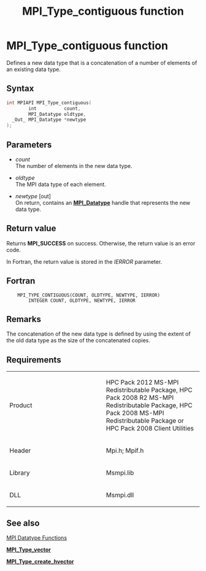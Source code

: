 ﻿---
title: MPI_Type_contiguous function
TOCTitle: MPI_Type_contiguous function
ms:assetid: f2fb753c-3f17-4308-a384-8edd8c18bacf
ms:mtpsurl: https://msdn.microsoft.com/en-us/library/Dn473485(v=VS.85)
ms:contentKeyID: 59361020
ms.date: 03/28/2018
mtps_version: v=VS.85
f1_keywords:
- MPI_TYPE_CONTIGUOUS
- mpif/MPI_Type_contiguous
- mpi/MPI_TYPE_CONTIGUOUS
dev_langs:
- C++
- C
api_location:
- Msmpi.dll
api_name:
- MPI_Type_contiguous
api_type:
- DLLExport
product:
- Windows
topic_type:
- apiref
- kbSyntax
product_family_name: VS
ROBOTS: INDEX,FOLLOW
---

# MPI\_Type\_contiguous function

Defines a new data type that is a concatenation of a number of elements of an existing data type.

## Syntax

``` c++
int MPIAPI MPI_Type_contiguous(
        int          count,
        MPI_Datatype oldtype,
  _Out_ MPI_Datatype *newtype
);
```

## Parameters

  - *count*  
    The number of elements in the new data type.

  - *oldtype*  
    The MPI data type of each element.

  - *newtype* \[out\]  
    On return, contains an [**MPI\_Datatype**](mpi-datatype-enumeration.md) handle that represents the new data type.

## Return value

Returns **MPI\_SUCCESS** on success. Otherwise, the return value is an error code.

In Fortran, the return value is stored in the *IERROR* parameter.

## Fortran

``` FORTRAN
    MPI_TYPE_CONTIGUOUS(COUNT, OLDTYPE, NEWTYPE, IERROR)
        INTEGER COUNT, OLDTYPE, NEWTYPE, IERROR
```

## Remarks

The concatenation of the new data type is defined by using the extent of the old data type as the size of the concatenated copies.

## Requirements

<table>
<colgroup>
<col style="width: 50%" />
<col style="width: 50%" />
</colgroup>
<tbody>
<tr class="odd">
<td><p>Product</p></td>
<td><p>HPC Pack 2012 MS-MPI Redistributable Package, HPC Pack 2008 R2 MS-MPI Redistributable Package, HPC Pack 2008 MS-MPI Redistributable Package or HPC Pack 2008 Client Utilities</p></td>
</tr>
<tr class="even">
<td><p>Header</p></td>
<td>Mpi.h;
Mpif.h</td>
</tr>
<tr class="odd">
<td><p>Library</p></td>
<td>Msmpi.lib</td>
</tr>
<tr class="even">
<td><p>DLL</p></td>
<td>Msmpi.dll</td>
</tr>
</tbody>
</table>


## See also

[MPI Datatype Functions](mpi-datatype-functions.md)

[**MPI\_Type\_vector**](mpi-type-vector-function.md)

[**MPI\_Type\_create\_hvector**](mpi-type-create-hvector-function.md)

